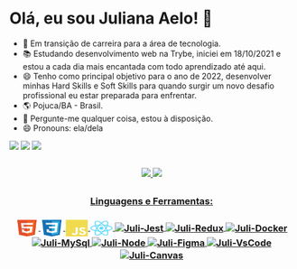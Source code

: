 <h1>Olá, eu sou Juliana Aelo! 💙</h1>

 - 🌱 Em transição de carreira para a área de tecnologia.
 - 📚 Estudando desenvolvimento web na Trybe, iniciei em 18/10/2021 e estou a cada dia mais encantada com todo aprendizado até aqui.
 - 😄 Tenho como principal objetivo para o ano de 2022, desenvolver minhas Hard Skills e Soft Skills para quando surgir um novo desafio profissional eu estar preparada para enfrentar.
 - 🌎 Pojuca/BA - Brasil.
 - 💬 Pergunte-me qualquer coisa, estou à disposição.
 - 😄 Pronouns: ela/dela
 <div> 
  <a href="https://www.instagram.com/julianaaelo/" target="_blank"><img src="https://img.shields.io/badge/-Instagram-%23E4405F?style=for-the-badge&logo=instagram&logoColor=white" target="_blank"></a>
  <a href = "mailto:julianaaelo3@gmail.com"><img src="https://img.shields.io/badge/-Gmail-%23333?style=for-the-badge&logo=gmail&logoColor=white" target="_blank"></a>
  <a href="https://www.linkedin.com/in/juliana-aelo-10007a19a/" target="_blank"><img src="https://img.shields.io/badge/-LinkedIn-%230077B5?style=for-the-badge&logo=linkedin&logoColor=white" target="_blank"></a> 
  
</div>

##

<div align="center">
  <a href="https://www.linkedin.com/in/juliana-aelo-10007a19a/">
  <img height="150em" src="https://github-readme-stats.vercel.app/api?username=julianaaelo&show_icons=true&theme=radical&include_all_commits=true&count_private=true"/>
  <img height="150em" src="https://github-readme-stats.vercel.app/api/top-langs/?username=julianaaelo&layout=compact&langs_count=7&theme=radical"/>
</div>
  
  ##
  
<div align="center">
   <h3 align="center"> Linguagens e Ferramentas:<h3>
    <img align="center" alt="Juli-HTML" height="30" width="40"src="https://raw.githubusercontent.com/devicons/devicon/master/icons/html5/html5-original.svg">
  <img align="center" alt="Juli-CSS" height="30" width="40" src="https://raw.githubusercontent.com/devicons/devicon/master/icons/css3/css3-original.svg">
  <img align="center" alt="Juli-Js" height="30" width="40" src="https://raw.githubusercontent.com/devicons/devicon/master/icons/javascript/javascript-plain.svg">
  <img align="center" alt="Juli-React" height="30" width="40" src="https://raw.githubusercontent.com/devicons/devicon/master/icons/react/react-original.svg">
  <img align="center" alt="Juli-Jest" height="30" width="40" src="https://cdn.jsdelivr.net/gh/devicons/devicon/icons/jest/jest-plain.svg" />
   <img align="center" alt="Juli-Redux" height="30" width="40" src="https://cdn.jsdelivr.net/gh/devicons/devicon/icons/redux/redux-original.svg" />
  <img align="center" alt="Juli-Docker" height="30" width="40" src="https://cdn.jsdelivr.net/gh/devicons/devicon/icons/docker/docker-original.svg" />
  <img align="center" alt="Juli-MySql" height="30" width="40" src="https://cdn.jsdelivr.net/gh/devicons/devicon/icons/mysql/mysql-original-wordmark.svg" />
  <img align="center" alt="Juli-Node" height="30" width="40" src="https://cdn.jsdelivr.net/gh/devicons/devicon/icons/nodejs/nodejs-original-wordmark.svg" />       
  <img align="center" alt="Juli-Figma" height="30" width="40" src="https://cdn.jsdelivr.net/gh/devicons/devicon/icons/figma/figma-original.svg" />
  <img align="center" alt="Juli-VsCode" height="30" width="40" src="https://cdn.jsdelivr.net/gh/devicons/devicon/icons/vscode/vscode-original.svg" />
   <img align="center" alt="Juli-Canvas" height="30" width="40" src="https://cdn.jsdelivr.net/gh/devicons/devicon/icons/canva/canva-original.svg" />

  </div>
  
  ##
  
 

  
